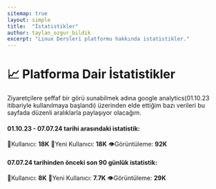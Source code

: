 ```yaml
---
sitemap: true
layout: simple
title:  "İstatistikler"
author: taylan_ozgur_bildik
excerpt: "Linux Dersleri platformu hakkında istatistikler."
---
```



<h1 class="text-primary">📈 Platforma Dair İstatistikler</h1>
Ziyaretçilere şeffaf bir görü sunabilmek adına google analytics(01.10.23 itibariyle kullanılmaya başlandı) üzerinden elde ettiğim bazı verileri bu sayfada düzenli aralıklarla paylaşıyor olacağım.


<h4 class="text-primary"> 01.10.23 - 07.07.24 tarihi arasındaki istatistik:</h4>

<p class="mavi"> 👥Kullanıcı: <strong class="text-primary">18K</strong> 👤Yeni Kullanıcı: <strong class="text-primary">18K</strong>  👁️Görüntüleme: <strong class="text-primary">92K</strong> </p>

<h4 class="text-success"> 07.07.24 tarihinden önceki son 90 günlük istatistik:</h4>

<p class="yesil">👥Kullanıcı: <strong class="text-success">8K</strong> 👤Yeni Kullanıcı: <strong class="text-success">7.7K</strong> 👁️Görüntüleme: <strong class="text-success">29K</strong></p>


